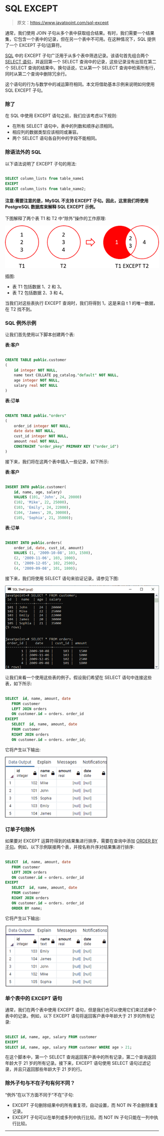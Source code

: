 # SQL EXCEPT

> 原文：<https://www.javatpoint.com/sql-except>

通常，我们使用 JOIN 子句从多个表中获取组合结果。有时，我们需要一个结果集，它包含一个表中的记录，但在另一个表中不可用。在这种情况下，SQL 提供了一个 EXCEPT 子句/运算符。

[SQL](https://www.javatpoint.com/sql-tutorial) 中的 EXCEPT 子句广泛用于从多个表中筛选记录。该语句首先组合两个 [SELECT 语句](https://www.javatpoint.com/sql-select)，并返回第一个 SELECT 查询中的记录，这些记录没有出现在第二个 SELECT 查询的结果中。换句话说，它从第一个 SELECT 查询中检索所有行，同时从第二个查询中删除冗余行。

这个语句的行为与数学中的减运算符相同。本文将借助基本示例来说明如何使用 SQL EXCEPT 子句。

### 除了

在 SQL 中使用 EXCEPT 语句之前，我们应该考虑以下规则:

*   在所有 SELECT 语句中，表中的列数和顺序必须相同。
*   相应列的数据类型应该相同或兼容。
*   两个 SELECT 语句各自列中的字段不能相同。

### 除语法外的 SQL

以下语法说明了 EXCEPT 子句的用法:

```sql

SELECT column_lists from table_name1
EXCEPT
SELECT column_lists from table_name2;

```

#### 注意:需要注意的是，MySQL 不支持 EXCEPT 子句。因此，这里我们将使用 PostgreSQL 数据库来解释 SQL EXCEPT 示例。

下图解释了两个表 T1 和 T2 中“除外”操作的工作原理:

![SQL EXCEPT](img/d0a5cccd7514a685427d13903ee17bb8.png)

插图:

*   表 T1 包括数据 1、2 和 3。
*   表 T2 包括数据 2、3 和 4。

当我们对这些表执行 EXCEPT 查询时，我们将得到 1，这是来自 t 1 的唯一数据，在 T2 找不到。

### SQL 例外示例

让我们首先使用以下脚本创建两个表:

**表:客户**

```sql

CREATE TABLE public.customer
(
    id integer NOT NULL,
    name text COLLATE pg_catalog."default" NOT NULL,
    age integer NOT NULL,
    salary real NOT NULL
)

```

**表:订单**

```sql

CREATE TABLE public."orders"
(
    order_id integer NOT NULL,
    date date NOT NULL,
    cust_id integer NOT NULL,
    amount real NOT NULL,
    CONSTRAINT "order_pkey" PRIMARY KEY ("order_id")
)

```

接下来，我们将在这两个表中插入一些记录，如下所示:

**表:客户**

```sql

INSERT INTO public.customer(
	id, name, age, salary)
	VALUES (101, 'John', 24, 20000)
	(102, 'Mike', 22, 25000),
	(103, 'Emily', 24, 22000),
	(104, 'James', 20, 30000),
	(105, 'Sophia', 21, 35000);

```

**表:订单**

```sql

INSERT INTO public.orders(
	order_id, date, cust_id, amount)
	VALUES (1, '2009-10-08', 103, 1500),
	(2, '2009-11-06', 103, 1000),
	(3, '2009-12-05', 102, 2500),
	(4, '2009-09-08', 101, 1800);

```

接下来，我们将使用 SELECT 语句来验证记录。请参见下图:

![SQL EXCEPT](img/ddeef525f806f06c7f4d86ee7f0d5a2a.png)

让我们来看一个使用这些表的例子。假设我们希望在 SELECT 语句中连接这些表，如下所示:

```sql

SELECT  id, name, amount, date
   FROM customer
   LEFT JOIN orders
   ON customer.id = orders. order_id
EXCEPT
   SELECT  id, name, amount, date
   FROM customer
   RIGHT JOIN orders
   ON customer.id = orders. order_id;

```

它将产生以下输出:

![SQL EXCEPT](img/d52413fe05253d646df849f4f799205e.png)

### 订单子句除外

如果要对 EXCEPT 运算符得到的结果集进行排序，需要在查询中添加 [ORDER BY 子句](https://www.javatpoint.com/sql-order-by)。例如，以下示例联接两个表，并按名称升序对结果集进行排序:

```sql

SELECT  id, name, amount, date
   FROM customer
   LEFT JOIN orders
   ON customer.id = orders. order_id
EXCEPT
   SELECT  id, name, amount, date
   FROM customer
   RIGHT JOIN orders
   ON customer.id = orders. order_id
   ORDER BY name;

```

它将产生以下输出:

![SQL EXCEPT](img/56a6622b792c4970beeadd49a49c7833.png)

### 单个表中的 EXCEPT 语句

通常，我们在两个表中使用 EXCEPT 语句，但是我们也可以使用它们来过滤单个表中的记录。例如，以下 EXCEPT 语句将返回客户表中年龄大于 21 岁的所有记录:

```sql

SELECT id, name, age, salary FROM customer
EXCEPT
SELECT id, name, age, salary FROM customer WHERE age > 21;

```

在这个脚本中，第一个 SELECT 查询返回客户表中的所有记录，第二个查询返回年龄大于 21 岁的所有记录。接下来，EXCEPT 语句使用 SELECT 语句过滤记录，并且只返回那些年龄大于 21 岁的行。

### 除外子句与不在子句有何不同？

“例外”在以下方面不同于“不在”子句:

*   EXCEPT 子句删除结果中的所有重复项，自动设置，而 NOT IN 不会删除重复记录。
*   EXCEPT 子句可以在单列或多列中执行比较。而 NOT IN 子句只能在一列中执行比较。

* * *